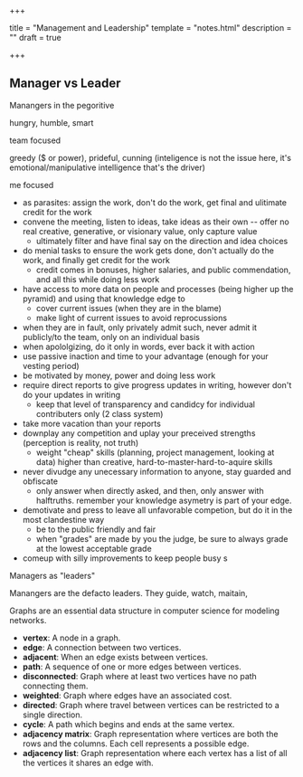 +++

title = "Management and Leadership"
template = "notes.html"
description = ""
draft = true

+++

## Manager vs Leader

Manangers in the pegoritive


hungry, humble, smart

team focused

greedy ($ or power), prideful, cunning (inteligence is not the issue here, it's emotional/manipulative intelligence that's the driver)

me focused

- as parasites: assign the work, don't do the work, get final and ulitimate credit for the work
- convene the meeting, listen to ideas, take ideas as their own -- offer no real creative, generative, or visionary value, only capture value
    - ultimately filter and have final say on the direction and idea choices
- do menial tasks to ensure the work gets done, don't actually do the work, and finally get credit for the work
    - credit comes in bonuses, higher salaries, and public commendation, and all this while doing less work
- have access to more data on people and processes (being higher up the pyramid) and using that knowledge edge to
    - cover current issues (when they are in the blame)
    - make light of current issues to avoid reprocussions
- when they are in fault, only privately admit such, never admit it publicly/to the team, only on an individual basis
- when apololgizing, do it only in words, ever back it with action
- use passive inaction and time to your advantage (enough for your vesting period)
- be motivated by money, power and doing less work
- require direct reports to give progress updates in writing, however don't do your updates in writing
    - keep that level of transparency and candidcy for individual contributers only (2 class system)
- take more vacation than your reports
- downplay any competition and uplay your preceived strengths (perception is reality, not truth)
    - weight "cheap" skills (planning, project management, looking at data) higher than creative, hard-to-master-hard-to-aquire skills
- never divudge any unecessary information to anyone, stay guarded and obfiscate 
    - only answer when directly asked, and then, only answer with halftruths. remember your knowledge asymetry is part of your edge.
- demotivate and press to leave all unfavorable competion, but do it in the most clandestine way
    - be to the public friendly and fair
    - when "grades" are made by you the judge, be sure to always grade at the lowest acceptable grade
- comeup with silly improvements to keep people busy s

Managers as "leaders"






Manangers are the defacto leaders. They guide, watch, maitain, 


Graphs are an essential data structure in computer science for modeling networks.

- **vertex**: A node in a graph.
- **edge**: A connection between two vertices.
- **adjacent**: When an edge exists between vertices.
- **path**: A sequence of one or more edges between vertices.
- **disconnected**: Graph where at least two vertices have no path connecting them.
- **weighted**: Graph where edges have an associated cost.
- **directed**: Graph where travel between vertices can be restricted to a single direction.
- **cycle**: A path which begins and ends at the same vertex.
- **adjacency matrix**: Graph representation where vertices are both the rows and the columns. Each cell represents a possible edge.
- **adjacency list**: Graph representation where each vertex has a list of all the vertices it shares an edge with.
